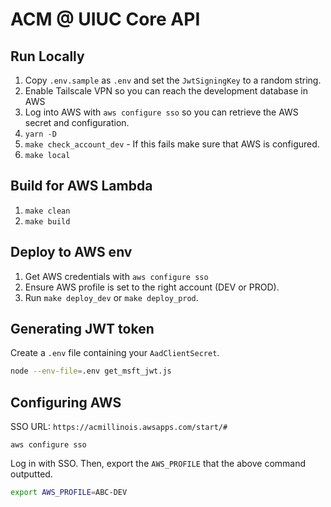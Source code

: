 # ACM @ UIUC Core API

## Run Locally
1. Copy `.env.sample` as `.env` and set the `JwtSigningKey` to a random string.
2. Enable Tailscale VPN so you can reach the development database in AWS
3. Log into AWS with `aws configure sso` so you can retrieve the AWS secret and configuration.
4. `yarn -D`
5. `make check_account_dev` - If this fails make sure that AWS is configured.
6. `make local`

## Build for AWS Lambda
1. `make clean`
2. `make build`

## Deploy to AWS env

1. Get AWS credentials with `aws configure sso`
2. Ensure AWS profile is set to the right account (DEV or PROD).
3. Run `make deploy_dev` or `make deploy_prod`.

## Generating JWT token

Create a `.env` file containing your `AadClientSecret`.

```bash
node --env-file=.env get_msft_jwt.js
```

## Configuring AWS

SSO URL: `https://acmillinois.awsapps.com/start/#`

```
aws configure sso
```

Log in with SSO. Then, export the `AWS_PROFILE` that the above command outputted. 

```bash
export AWS_PROFILE=ABC-DEV
```
